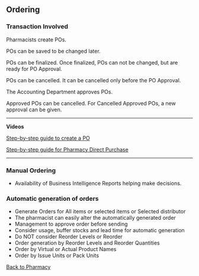 ## Ordering

### Transaction Involved
Pharmacists create POs.

POs can be saved to be changed later.

POs can be finalized. Once finalized, POs can not be changed, but are ready for PO Approval.

POs can be cancelled. It can be cancelled only before the PO Approval.

The Accounting Department approves POs.

Approved POs can be cancelled. For Cancelled Approved POs, a new approval can be given. 

***
**Videos**

[Step-by-step guide to create a PO](https://youtu.be/WKff8IeH-W8?si=h6xLNGR4D3_AUa_l)

[Step-by-step guide for Pharmacy Direct Purchase](https://youtu.be/4Xclh71ODbw?si=37KeLvwyZiP70snH)

***


### Manual Ordering
* Availability of Business Intelligence Reports helping make decisions.

### Automatic generation of orders
* Generate Orders for All items or selected items or Selected distributor
* The pharmacist can easily alter the automatically generated order
* Management to approve order before sending
* Consider usage, buffer stocks and lead time for automatic generation
* Do NOT consider Reorder Levels or Reorder
* Order generation by Reorder Levels and Reorder Quantities
* Order by Virtual or Actual Product Names
* Order by Issue Units or Pack Units



[Back to Pharmacy](https://github.com/hmislk/hmis/wiki/Pharmacy)